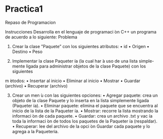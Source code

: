 # Practica1
Repaso de Programacion

Instrucciones
Desarrolla en el lenguaje de programaci ́on C++ un programa de acuerdo a
lo siguiente:
Problema
1. Crear la clase ”Paquete” con los siguientes atributos:
• id
• Origen
• Destino
• Peso

2. Implementar la clase Paqueter ́ıa (la cual har ́a uso de una lista simple-
mente ligada para administrar objetos de la clase Paquete) con los siguientes

m ́etodos:
• Insertar al inicio
• Eliminar al inicio
• Mostrar
• Guardar (archivo)
• Recuperar (archivo)

3. Crear un men ́u con las siguientes opciones:
• Agregar paquete: crea un objeto de la clase Paquete y lo inserta en la
lista simplemente ligada (Paqueter ́ıa).
• Eliminar paquete: elimina el paquete que se encuentra al inicio de la
lista de la Paqueter ́ıa.
• Mostrar: recorre la lista mostrando la informaci ́on de cada paquete.
• Guardar: crea un archivo .txt y vac ́ıa toda la informaci ́on de todos los
paquetes de la Paqueter ́ıa (respaldar).
• Recuperar: lee del archivo de la opci ́on Guardar cada paquete y lo
agrega a la Paqueteria.
